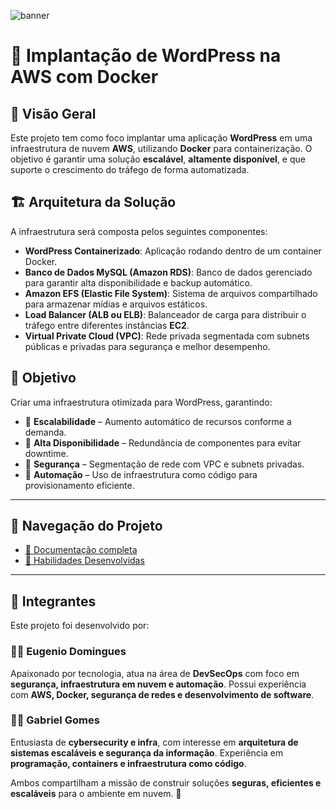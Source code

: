 ![banner](https://vetores.org/d/compass-uol.svg)
# 🚀 Implantação de WordPress na AWS com Docker

## 📌 Visão Geral
Este projeto tem como foco implantar uma aplicação **WordPress** em uma infraestrutura de nuvem **AWS**, utilizando **Docker** para containerização. O objetivo é garantir uma solução **escalável**, **altamente disponível**, e que suporte o crescimento do tráfego de forma automatizada.

## 🏗️ Arquitetura da Solução
A infraestrutura será composta pelos seguintes componentes:

- **WordPress Containerizado**: Aplicação rodando dentro de um container Docker.
- **Banco de Dados MySQL (Amazon RDS)**: Banco de dados gerenciado para garantir alta disponibilidade e backup automático.
- **Amazon EFS (Elastic File System)**: Sistema de arquivos compartilhado para armazenar mídias e arquivos estáticos.
- **Load Balancer (ALB ou ELB)**: Balanceador de carga para distribuir o tráfego entre diferentes instâncias **EC2**.
- **Virtual Private Cloud (VPC)**: Rede privada segmentada com subnets públicas e privadas para segurança e melhor desempenho.

## 🎯 Objetivo
Criar uma infraestrutura otimizada para WordPress, garantindo:
- 🔹 **Escalabilidade** – Aumento automático de recursos conforme a demanda.
- 🔹 **Alta Disponibilidade** – Redundância de componentes para evitar downtime.
- 🔹 **Segurança** – Segmentação de rede com VPC e subnets privadas.
- 🔹 **Automação** – Uso de infraestrutura como código para provisionamento eficiente.

---

## 📄 Navegação do Projeto
- [🔧 Documentação completa](doc/doc.md)
- [🚀 Habilidades Desenvolvidas](doc/skills.md)

---

## 👥 Integrantes  

Este projeto foi desenvolvido por:  

### 🧑‍💻 Eugenio Domingues  
Apaixonado por tecnologia, atua na área de **DevSecOps** com foco em **segurança, infraestrutura em nuvem e automação**. Possui experiência com **AWS, Docker, segurança de redes e desenvolvimento de software**.  

### 🧑‍💻 Gabriel Gomes  
Entusiasta de **cybersecurity e infra**, com interesse em **arquitetura de sistemas escaláveis e segurança da informação**. Experiência em **programação, containers e infraestrutura como código**.  

Ambos compartilham a missão de construir soluções **seguras, eficientes e escaláveis** para o ambiente em nuvem. 🚀  
